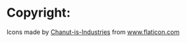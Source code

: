 # Copyright:

<div>Icons made by <a href="https://www.flaticon.com/authors/chanut-is-industries" title="Chanut-is-Industries">Chanut-is-Industries</a> from <a href="https://www.flaticon.com/" title="Flaticon">www.flaticon.com</a></div>